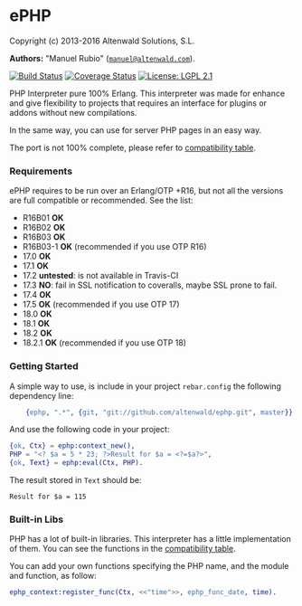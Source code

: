 

# ePHP #

Copyright (c) 2013-2016 Altenwald Solutions, S.L.

__Authors:__ "Manuel Rubio" ([`manuel@altenwald.com`](mailto:manuel@altenwald.com)).

[![Build Status](https://img.shields.io/travis/altenwald/ephp/master.svg)](https://travis-ci.org/altenwald/ephp)
[![Coverage Status](https://img.shields.io/coveralls/altenwald/ephp/master.svg)](https://coveralls.io/r/altenwald/ephp)
[![License: LGPL 2.1](https://img.shields.io/github/license/altenwald/ephp.svg)](https://raw.githubusercontent.com/altenwald/ephp/master/COPYING)

PHP Interpreter pure 100% Erlang. This interpreter was made for enhance and give flexibility to projects that requires an interface for plugins or addons without new compilations.

In the same way, you can use for server PHP pages in an easy way.

The port is not 100% complete, please refer to [compatibility table](http://github.com/altenwald/ephp/blob/master/doc/COMPATIBILITY.md).


### <a name="Requirements">Requirements</a> ###

ePHP requires to be run over an Erlang/OTP +R16, but not all the versions are full compatible or recommended. See the list:

- R16B01 **OK**
- R16B02 **OK**
- R16B03 **OK**
- R16B03-1 **OK** (recommended if you use OTP R16)
- 17.0 **OK**
- 17.1 **OK**
- 17.2 **untested**: is not available in Travis-CI
- 17.3 **NO**: fail in SSL notification to coveralls, maybe SSL prone to fail.
- 17.4 **OK**
- 17.5 **OK** (recommended if you use OTP 17)
- 18.0 **OK**
- 18.1 **OK**
- 18.2 **OK**
- 18.2.1 **OK** (recommended if you use OTP 18)


### <a name="Getting_Started">Getting Started</a> ###

A simple way to use, is include in your project `rebar.config` the following dependency line:

```erlang
    {ephp, ".*", {git, "git://github.com/altenwald/ephp.git", master}}
```

And use the following code in your project:

```erlang
{ok, Ctx} = ephp:context_new(),
PHP = "<? $a = 5 * 23; ?>Result for $a = <?=$a?>",
{ok, Text} = ephp:eval(Ctx, PHP).
```

The result stored in `Text` should be:

```
Result for $a = 115
```


### <a name="Built-in_Libs">Built-in Libs</a> ###

PHP has a lot of built-in libraries. This interpreter has a little implementation of them. You can see the functions in the [compatibility table](http://github.com/altenwald/ephp/blob/master/doc/COMPATIBILITY.md).

You can add your own functions specifying the PHP name, and the module and function, as follow:

```erlang
ephp_context:register_func(Ctx, <<"time">>, ephp_func_date, time).
```

